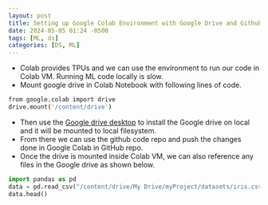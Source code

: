 ```yaml
---
layout: post
title: Setting up Google Colab Environment with Google Drive and Github
date: 2024-05-05 01:24 -0500
tags: [ML, ds]
categories: [DS, ML]
---
```

- Colab provides TPUs and we can use the environment to run our code in Colab VM. Running ML code locally is slow.
- Mount google drive in Colab Notebook with following lines of code.

````bash
from google.colab import drive
drive.mount('/content/drive')
````

- Then use the [Google drive desktop](https://www.google.com/drive/download/) to install the Google drive on local and it will be mounted to local filesystem.
- From there we can use the github code repo and push the changes done in Google Colab in GitHub repo.
- Once the drive is mounted inside Colab VM, we can also reference any files in the Google drive as shown below.

```python
import pandas as pd
data = pd.read_csv("/content/drive/My Drive/myProject/datasets/iris.csv")
data.head()
```

